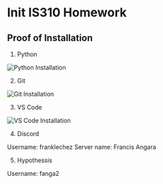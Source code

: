 # Init IS310 Homework

## Proof of Installation

1. Python

![Python Installation](is310-coding-assignments/init-is310-homework/images/python-installation.PNG)

2. Git

![Git Installation](is310-coding-assignments/init-is310-homework/images/git-installation.png)

3. VS Code

![VS Code Installation](is310-coding-assignments/init-is310-homework/images/vscode-installation.png)

4. Discord

Username: franklechez
Server name: Francis Angara

5. Hypothessis

Username: fanga2
